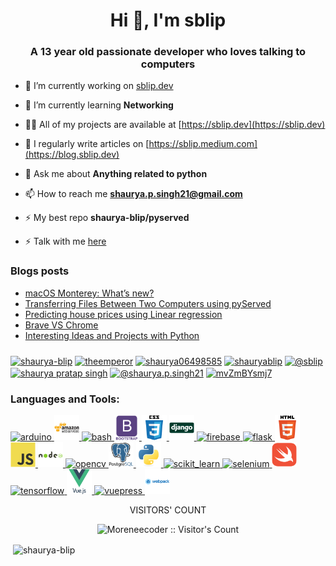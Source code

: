 <h1 align="center">Hi 👋, I'm sblip</h1>
<h3 align="center">A 13 year old passionate developer who loves talking to computers</h3>

- 🔭 I’m currently working on [sblip.dev](https://sblip.dev)

- 🌱 I’m currently learning **Networking**

- 👨‍💻 All of my projects are available at [https://sblip.dev](https://sblip.dev)

- 📝 I regularly write articles on [https://sblip.medium.com](https://blog.sblip.dev)

- 💬 Ask me about **Anything related to python**

- 📫 How to reach me **shaurya.p.singh21@gmail.com**

- ⚡ My best repo **shaurya-blip/pyserved**

- ⚡ Talk with me [here](https://discord.gg/HjNfRY7x)


### Blogs posts
<!-- BLOG-POST-LIST:START -->
- [macOS Monterey: What’s new?](https://medium.com/geekculture/macos-monterey-whats-new-705edc62d546?source=rss-2b1acfd1060e------2)
- [Transferring Files Between Two Computers using pyServed](https://medium.com/coding-today/transferring-files-between-two-computers-using-pyserved-35623286604?source=rss-2b1acfd1060e------2)
- [Predicting house prices using Linear regression](https://medium.com/coding-today/predicting-house-prices-using-linear-regression-8f6de5ad85b5?source=rss-2b1acfd1060e------2)
- [Brave VS Chrome](https://medium.com/nerd-for-tech/brave-vs-chrome-306e1451a401?source=rss-2b1acfd1060e------2)
- [Interesting Ideas and Projects with Python](https://medium.com/geekculture/interesting-ideas-and-projects-with-python-1dc79698c5a5?source=rss-2b1acfd1060e------2)
<!-- BLOG-POST-LIST:END -->

<h3 align="left"Socials -></h3>
<p align="left">
<a href="https://codepen.io/shaurya-blip" target="blank"><img align="center" src="https://cdn.jsdelivr.net/npm/simple-icons@3.0.1/icons/codepen.svg" alt="shaurya-blip" height="30" width="40" /></a>
<a href="https://dev.to/theemperor" target="blank"><img align="center" src="https://cdn.jsdelivr.net/npm/simple-icons@3.0.1/icons/dev-dot-to.svg" alt="theemperor" height="30" width="40" /></a>
<a href="https://twitter.com/iamadevluke" target="blank"><img align="center" src="https://cdn.jsdelivr.net/npm/simple-icons@3.0.1/icons/twitter.svg" alt="shaurya06498585" height="30" width="40" /></a>
<a href="https://kaggle.com/shauryablip" target="blank"><img align="center" src="https://cdn.jsdelivr.net/npm/simple-icons@3.0.1/icons/kaggle.svg" alt="shauryablip" height="30" width="40" /></a>
<a href="https://medium.com/@sblip" target="blank"><img align="center" src="https://cdn.jsdelivr.net/npm/simple-icons@3.0.1/icons/medium.svg" alt="@sblip" height="30" width="40" /></a>
<a href="https://www.youtube.com/c/shaurya pratap singh" target="blank"><img align="center" src="https://cdn.jsdelivr.net/npm/simple-icons@3.0.1/icons/youtube.svg" alt="shaurya pratap singh" height="30" width="40" /></a>
<a href="https://www.hackerearth.com/@shaurya.p.singh21" target="blank"><img align="center" src="https://cdn.jsdelivr.net/npm/simple-icons@3.0.1/icons/hackerearth.svg" alt="@shaurya.p.singh21" height="30" width="40" /></a>
<a href="https://discord.gg/mvZmBYsmj7" target="blank"><img align="center" src="https://cdn.jsdelivr.net/npm/simple-icons@3.0.1/icons/discord.svg" alt="mvZmBYsmj7" height="30" width="40" /></a>
</p>

<h3 align="left">Languages and Tools:</h3>
<p align="left"> <a href="https://www.arduino.cc/" target="_blank"> <img src="https://cdn.worldvectorlogo.com/logos/arduino-1.svg" alt="arduino" width="40" height="40"/> </a> <a href="https://aws.amazon.com" target="_blank"> <img src="https://raw.githubusercontent.com/devicons/devicon/master/icons/amazonwebservices/amazonwebservices-original-wordmark.svg" alt="aws" width="40" height="40"/> </a> <a href="https://www.gnu.org/software/bash/" target="_blank"> <img src="https://www.vectorlogo.zone/logos/gnu_bash/gnu_bash-icon.svg" alt="bash" width="40" height="40"/> </a> <a href="https://getbootstrap.com" target="_blank"> <img src="https://raw.githubusercontent.com/devicons/devicon/master/icons/bootstrap/bootstrap-plain-wordmark.svg" alt="bootstrap" width="40" height="40"/> </a> <a href="https://www.w3schools.com/css/" target="_blank"> <img src="https://raw.githubusercontent.com/devicons/devicon/master/icons/css3/css3-original-wordmark.svg" alt="css3" width="40" height="40"/> </a> <a href="https://www.djangoproject.com/" target="_blank"> <img src="https://raw.githubusercontent.com/devicons/devicon/master/icons/django/django-original.svg" alt="django" width="40" height="40"/> </a> <a href="https://firebase.google.com/" target="_blank"> <img src="https://www.vectorlogo.zone/logos/firebase/firebase-icon.svg" alt="firebase" width="40" height="40"/> </a> <a href="https://flask.palletsprojects.com/" target="_blank"> <img src="https://www.vectorlogo.zone/logos/pocoo_flask/pocoo_flask-icon.svg" alt="flask" width="40" height="40"/> </a> <a href="https://www.w3.org/html/" target="_blank"> <img src="https://raw.githubusercontent.com/devicons/devicon/master/icons/html5/html5-original-wordmark.svg" alt="html5" width="40" height="40"/> </a> <a href="https://developer.mozilla.org/en-US/docs/Web/JavaScript" target="_blank"> <img src="https://raw.githubusercontent.com/devicons/devicon/master/icons/javascript/javascript-original.svg" alt="javascript" width="40" height="40"/> </a> <a href="https://nodejs.org" target="_blank"> <img src="https://raw.githubusercontent.com/devicons/devicon/master/icons/nodejs/nodejs-original-wordmark.svg" alt="nodejs" width="40" height="40"/> </a> <a href="https://opencv.org/" target="_blank"> <img src="https://www.vectorlogo.zone/logos/opencv/opencv-icon.svg" alt="opencv" width="40" height="40"/> </a> <a href="https://www.postgresql.org" target="_blank"> <img src="https://raw.githubusercontent.com/devicons/devicon/master/icons/postgresql/postgresql-original-wordmark.svg" alt="postgresql" width="40" height="40"/> </a> <a href="https://www.python.org" target="_blank"> <img src="https://raw.githubusercontent.com/devicons/devicon/master/icons/python/python-original.svg" alt="python" width="40" height="40"/> </a> <a href="https://scikit-learn.org/" target="_blank"> <img src="https://upload.wikimedia.org/wikipedia/commons/0/05/Scikit_learn_logo_small.svg" alt="scikit_learn" width="40" height="40"/> </a> <a href="https://www.selenium.dev" target="_blank"> <img src="https://raw.githubusercontent.com/detain/svg-logos/780f25886640cef088af994181646db2f6b1a3f8/svg/selenium-logo.svg" alt="selenium" width="40" height="40"/> </a> <a href="https://developer.apple.com/swift/" target="_blank"> <img src="https://raw.githubusercontent.com/devicons/devicon/master/icons/swift/swift-original.svg" alt="swift" width="40" height="40"/> </a> <a href="https://www.tensorflow.org" target="_blank"> <img src="https://www.vectorlogo.zone/logos/tensorflow/tensorflow-icon.svg" alt="tensorflow" width="40" height="40"/> </a> <a href="https://vuejs.org/" target="_blank"> <img src="https://raw.githubusercontent.com/devicons/devicon/master/icons/vuejs/vuejs-original-wordmark.svg" alt="vuejs" width="40" height="40"/> </a> <a href="https://vuepress.vuejs.org/" target="_blank"> <img src="https://raw.githubusercontent.com/AliasIO/wappalyzer/master/src/drivers/webextension/images/icons/VuePress.svg" alt="vuepress" width="40" height="40"/> </a> <a href="https://webpack.js.org" target="_blank"> <img src="https://raw.githubusercontent.com/devicons/devicon/d00d0969292a6569d45b06d3f350f463a0107b0d/icons/webpack/webpack-original-wordmark.svg" alt="webpack" width="40" height="40"/> </a> </p>
<p align="center">VISITORS' COUNT</p>
<p align="center"><img src="https://profile-counter.glitch.me/{shaurya-blip}/count.svg" alt="Moreneecoder :: Visitor's Count" /></p>
<!-- 
<p><img align="center" src="https://github-readme-stats.vercel.app/api/top-langs?username=shaurya-blip&show_icons=true&locale=en&layout=compact" alt="shaurya-blip" /></p> -->

<p>&nbsp;<img align="center" src="https://github-readme-stats.vercel.app/api?username=shaurya-blip&show_icons=true&locale=en" alt="shaurya-blip" /></p>

